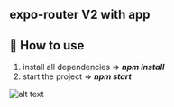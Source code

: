 ## expo-router V2 with app

## 🚀 How to use

1. install all dependencies => **_npm install_**
2. start the project => **_npm start_**

![alt text](https://qr.expo.dev/eas-update?updateId=43d6cd55-3c47-45d5-9aff-f1f05c554b27&appScheme=exp&host=u.expo.dev)
